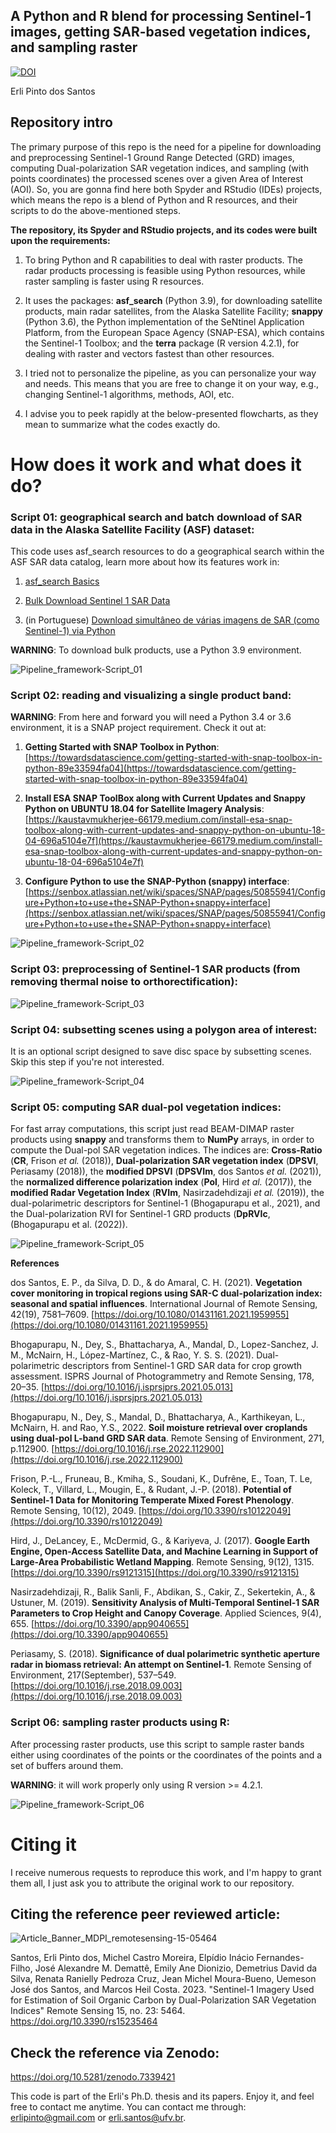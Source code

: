 ## A Python and R blend for processing Sentinel-1 images, getting SAR-based vegetation indices, and sampling raster

[![DOI](https://zenodo.org/badge/522624694.svg)](https://zenodo.org/badge/latestdoi/522624694)

Erli Pinto dos Santos

## Repository intro

The primary purpose of this repo is the need for a pipeline for downloading and preprocessing Sentinel-1 Ground Range Detected (GRD) images, computing Dual-polarization SAR vegetation indices, and sampling (with points coordinates) the processed scenes over a given Area of Interest (AOI). So, you are gonna find here both Spyder and RStudio (IDEs) projects, which means the repo is a blend of Python and R resources, and their scripts to do the above-mentioned steps.

**The repository, its Spyder and RStudio projects, and its codes were built upon the requirements:**

1) To bring Python and R capabilities to deal with raster products. The radar products processing is feasible using Python resources, while raster sampling is faster using R resources.

2) It uses the packages: **asf_search** (Python 3.9), for downloading satellite products, main radar satellites, from the Alaska Satellite Facility; **snappy** (Python 3.6), the Python implementation of the SeNtinel Application Platform, from the European Space Agency (SNAP-ESA), which contains the Sentinel-1 Toolbox; and the **terra** package (R version 4.2.1), for dealing with raster and vectors fastest than other resources.

3) I tried not to personalize the pipeline, as you can personalize your way and needs. This means that you are free to change it on your way, e.g., changing Sentinel-1 algorithms, methods, AOI, etc.

4) I advise you to peek rapidly at the below-presented flowcharts, as they mean to summarize what the codes exactly do.

# How does it work and what does it do?
### Script 01: geographical search and batch download of SAR data in the Alaska Satellite Facility (ASF) dataset:

This code uses asf_search resources to do a geographical search within the ASF SAR data catalog, learn more about how its features work in:

1) [asf_search Basics](https://docs.asf.alaska.edu/asf_search/basics/)

2) [Bulk Download Sentinel 1 SAR Data](https://medium.com/geekculture/bulk-download-sentinel-1-sar-data-d180ec0bfac1)

3) (in Portuguese) [Download simultâneo de várias imagens de SAR (como Sentinel-1) via Python](https://erlipinto.medium.com/download-simult%C3%A2neo-de-v%C3%A1rias-imagens-de-sar-como-sentinel-1-via-python-ba4c89011ccb)

**WARNING**: To download bulk products, use a Python 3.9 environment. 

![Pipeline_framework-Script_01](https://user-images.githubusercontent.com/52005057/185178301-6ff7cb73-33c0-4bd4-961a-5e7deeaad6b4.png)

### Script 02: reading and visualizing a single product band:

**WARNING**: From here and forward you will need a Python 3.4 or 3.6 environment, it is a SNAP project requirement. Check it out at:

1) **Getting Started with SNAP Toolbox in Python**: [https://towardsdatascience.com/getting-started-with-snap-toolbox-in-python-89e33594fa04](https://towardsdatascience.com/getting-started-with-snap-toolbox-in-python-89e33594fa04)

2) **Install ESA SNAP ToolBox along with Current Updates and Snappy Python on UBUNTU 18.04 for Satellite Imagery Analysis**: [https://kaustavmukherjee-66179.medium.com/install-esa-snap-toolbox-along-with-current-updates-and-snappy-python-on-ubuntu-18-04-696a5104e7f](https://kaustavmukherjee-66179.medium.com/install-esa-snap-toolbox-along-with-current-updates-and-snappy-python-on-ubuntu-18-04-696a5104e7f)

3) **Configure Python to use the SNAP-Python (snappy) interface**: [https://senbox.atlassian.net/wiki/spaces/SNAP/pages/50855941/Configure+Python+to+use+the+SNAP-Python+snappy+interface](https://senbox.atlassian.net/wiki/spaces/SNAP/pages/50855941/Configure+Python+to+use+the+SNAP-Python+snappy+interface)

![Pipeline_framework-Script_02](https://user-images.githubusercontent.com/52005057/185178373-92cd7128-bf52-4630-ba00-5d809e2d35a9.png)

### Script 03: preprocessing of Sentinel-1 SAR products (from removing thermal noise to orthorectification):

![Pipeline_framework-Script_03](https://user-images.githubusercontent.com/52005057/185178407-ed607a5d-44e9-4623-92c3-3ce314e617e3.png)

### Script 04: subsetting scenes using a polygon area of interest:

It is an optional script designed to save disc space by subsetting scenes. Skip this step if you're not interested.

![Pipeline_framework-Script_04](https://user-images.githubusercontent.com/52005057/185178462-4566e0c6-6388-48b5-8b8f-27e31f3edba9.png)

### Script 05: computing SAR dual-pol vegetation indices:

For fast array computations, this script just read BEAM-DIMAP raster products using **snappy** and transforms them to **NumPy** arrays, in order to compute the Dual-pol SAR vegetation indices. The indices are: **Cross-Ratio** (**CR**, Frison *et al.* (2018)), **Dual-polarization SAR vegetation index** (**DPSVI**, Periasamy (2018)), the **modified DPSVI** (**DPSVIm**, dos Santos *et al.* (2021)), the **normalized difference polarization index** (**Pol**, Hird *et al.* (2017)), the **modified Radar Vegetation Index** (**RVIm**, Nasirzadehdizaji *et al.* (2019)), the dual-polarimetric descriptors for Sentinel-1 (Bhogapurapu et al., 2021), and the Dual-polarization RVI for Sentinel-1 GRD products (**DpRVIc**, (Bhogapurapu et al. (2022)).

![Pipeline_framework-Script_05](https://user-images.githubusercontent.com/52005057/189922775-6b82281b-3360-4760-81c3-2c9a1d21c5b2.png)

**References**

dos Santos, E. P., da Silva, D. D., & do Amaral, C. H. (2021). **Vegetation cover monitoring in tropical regions using SAR-C dual-polarization index: seasonal and spatial influences**. International Journal of Remote Sensing, 42(19), 7581–7609. [https://doi.org/10.1080/01431161.2021.1959955](https://doi.org/10.1080/01431161.2021.1959955)

Bhogapurapu, N., Dey, S., Bhattacharya, A., Mandal, D., Lopez-Sanchez, J. M., McNairn, H., López-Martínez, C., & Rao, Y. S. S. (2021). Dual-polarimetric descriptors from Sentinel-1 GRD SAR data for crop growth assessment. ISPRS Journal of Photogrammetry and Remote Sensing, 178, 20–35. [https://doi.org/10.1016/j.isprsjprs.2021.05.013](https://doi.org/10.1016/j.isprsjprs.2021.05.013)

Bhogapurapu, N., Dey, S., Mandal, D., Bhattacharya, A., Karthikeyan, L., McNairn, H. and Rao, Y.S., 2022. **Soil moisture retrieval over croplands using dual-pol L-band GRD SAR data**. Remote Sensing of Environment, 271, p.112900. [https://doi.org/10.1016/j.rse.2022.112900](https://doi.org/10.1016/j.rse.2022.112900)

Frison, P.-L., Fruneau, B., Kmiha, S., Soudani, K., Dufrêne, E., Toan, T. Le, Koleck, T., Villard, L., Mougin, E., & Rudant, J.-P. (2018). **Potential of Sentinel-1 Data for Monitoring Temperate Mixed Forest Phenology**. Remote Sensing, 10(12), 2049. [https://doi.org/10.3390/rs10122049](https://doi.org/10.3390/rs10122049)

Hird, J., DeLancey, E., McDermid, G., & Kariyeva, J. (2017). **Google Earth Engine, Open-Access Satellite Data, and Machine Learning in Support of Large-Area Probabilistic Wetland Mapping**. Remote Sensing, 9(12), 1315. [https://doi.org/10.3390/rs9121315](https://doi.org/10.3390/rs9121315)

Nasirzadehdizaji, R., Balik Sanli, F., Abdikan, S., Cakir, Z., Sekertekin, A., & Ustuner, M. (2019). **Sensitivity Analysis of Multi-Temporal Sentinel-1 SAR Parameters to Crop Height and Canopy Coverage**. Applied Sciences, 9(4), 655. [https://doi.org/10.3390/app9040655](https://doi.org/10.3390/app9040655)

Periasamy, S. (2018). **Significance of dual polarimetric synthetic aperture radar in biomass retrieval: An attempt on Sentinel-1**. Remote Sensing of Environment, 217(September), 537–549. [https://doi.org/10.1016/j.rse.2018.09.003](https://doi.org/10.1016/j.rse.2018.09.003)

### Script 06: sampling raster products using R:

After processing raster products, use this script to sample raster bands either using coordinates of the points or the coordinates of the points and a set of buffers around them.

**WARNING**: it will work properly only using R version >= 4.2.1.

![Pipeline_framework-Script_06](https://user-images.githubusercontent.com/52005057/185178550-4ebabbf6-db22-42a4-bf11-cb85736eadbd.png)

# Citing it
I receive numerous requests to reproduce this work, and I'm happy to grant them all, I just ask you to attribute the original work to our repository.

## Citing the reference peer reviewed article:
![Article_Banner_MDPI_remotesensing-15-05464](https://github.com/eupassarinho/sentinel-1-SAR-vegetation-indices/assets/52005057/51fcd39b-0ac8-4317-946b-3892b5dad9c6)

Santos, Erli Pinto dos, Michel Castro Moreira, Elpídio Inácio Fernandes-Filho, José Alexandre M. Demattê, Emily Ane Dionizio, Demetrius David da Silva, Renata Ranielly Pedroza Cruz, Jean Michel Moura-Bueno, Uemeson José dos Santos, and Marcos Heil Costa. 2023. "Sentinel-1 Imagery Used for Estimation of Soil Organic Carbon by Dual-Polarization SAR Vegetation Indices" Remote Sensing 15, no. 23: 5464. https://doi.org/10.3390/rs15235464

## Check the reference via Zenodo:
https://doi.org/10.5281/zenodo.7339421

This code is part of the Erli's Ph.D. thesis and its papers. Enjoy it, and feel free to contact me anytime. You can contact me through: erlipinto@gmail.com or erli.santos@ufv.br.
